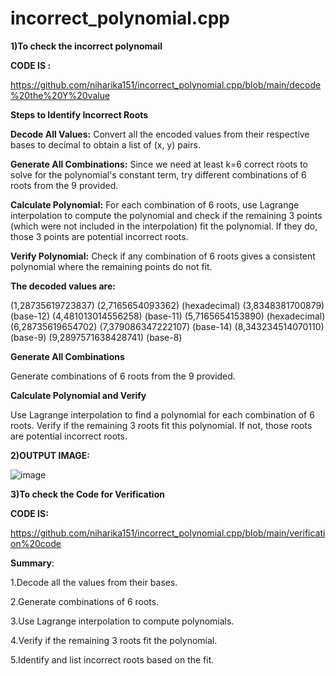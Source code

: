 # incorrect_polynomial.cpp


**1)To check the incorrect polynomail**


**CODE IS :**

https://github.com/niharika151/incorrect_polynomial.cpp/blob/main/decode%20the%20Y%20value

**Steps to Identify Incorrect Roots**


**Decode All Values:** Convert all the encoded values from their respective bases to decimal to obtain a list of (x, y) pairs.

**Generate All Combinations:** Since we need at least k=6 correct roots to solve for the polynomial's constant term, try different combinations of 6 roots from the 9 provided.

**Calculate Polynomial:** For each combination of 6 roots, use Lagrange interpolation to compute the polynomial and check if the remaining 3 points (which were not included in the interpolation) fit the polynomial. If they do, those 3 points are potential incorrect roots.

**Verify Polynomial:** Check if any combination of 6 roots gives a consistent polynomial where the remaining points do not fit.

**The decoded values are:**



(1,28735619723837)
(2,7165654093362) (hexadecimal)
(3,8348381700879) (base-12)
(4,481013014556258) (base-11)
(5,7165654153890) (hexadecimal)
(6,28735619654702)
(7,379086347222107) (base-14)
(8,343234514070110) (base-9)
(9,2897571638428741) (base-8)

**Generate All Combinations**


Generate combinations of 6 roots from the 9 provided.

**Calculate Polynomial and Verify**


Use Lagrange interpolation to find a polynomial for each combination of 6 roots. Verify if the remaining 3 roots fit this polynomial. If not, those roots are potential incorrect roots.



**2)OUTPUT IMAGE:**

![image](https://github.com/user-attachments/assets/8b97046b-37af-4d0c-a6be-2747563987f3)


**3)To check the Code for Verification**

**CODE IS:**


https://github.com/niharika151/incorrect_polynomial.cpp/blob/main/verification%20code

**Summary**:

1.Decode all the values from their bases.


2.Generate combinations of 6 roots.


3.Use Lagrange interpolation to compute polynomials.


4.Verify if the remaining 3 roots fit the polynomial.


5.Identify and list incorrect roots based on the fit.










